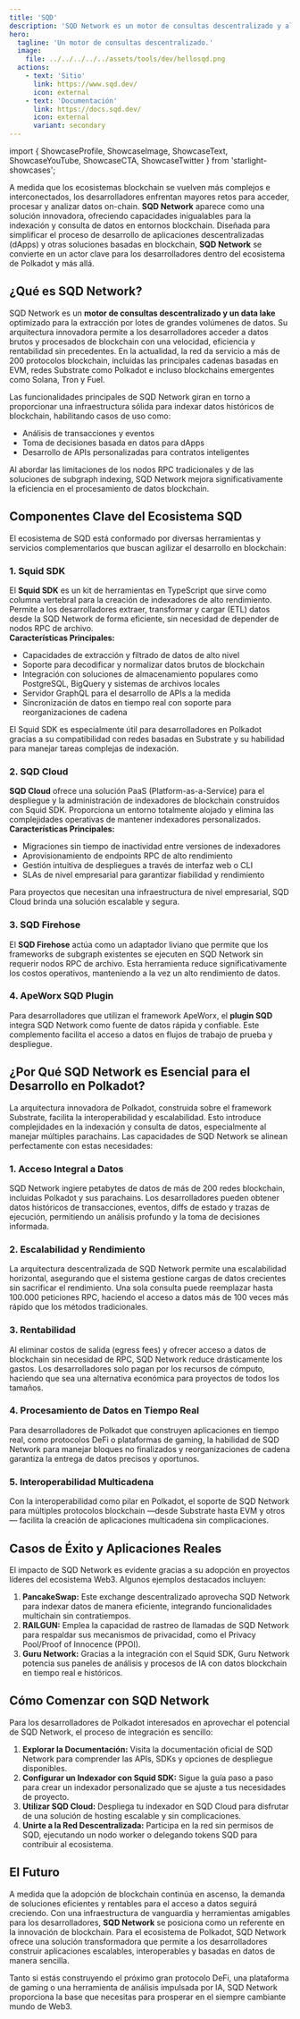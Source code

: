 ```yaml
---
title: 'SQD'
description: 'SQD Network es un motor de consultas descentralizado y altamente optimizado para la extracción por lotes de grandes volúmenes de datos.'
hero:
  tagline: 'Un motor de consultas descentralizado.'
  image: 
    file: ../../../../../assets/tools/dev/hellosqd.png
  actions:
    - text: 'Sitio'
      link: https://www.sqd.dev/
      icon: external
    - text: 'Documentación'
      link: https://docs.sqd.dev/
      icon: external
      variant: secondary
---
```


import { ShowcaseProfile, ShowcaseImage, ShowcaseText, ShowcaseYouTube, ShowcaseCTA, ShowcaseTwitter } from 'starlight-showcases';

A medida que los ecosistemas blockchain se vuelven más complejos e interconectados, los desarrolladores enfrentan mayores retos para acceder, procesar y analizar datos on-chain. **SQD Network** aparece como una solución innovadora, ofreciendo capacidades inigualables para la indexación y consulta de datos en entornos blockchain. Diseñada para simplificar el proceso de desarrollo de aplicaciones descentralizadas (dApps) y otras soluciones basadas en blockchain, **SQD Network** se convierte en un actor clave para los desarrolladores dentro del ecosistema de Polkadot y más allá.

## ¿Qué es SQD Network?
SQD Network es un **motor de consultas descentralizado y un data lake** optimizado para la extracción por lotes de grandes volúmenes de datos. Su arquitectura innovadora permite a los desarrolladores acceder a datos brutos y procesados de blockchain con una velocidad, eficiencia y rentabilidad sin precedentes. En la actualidad, la red da servicio a más de 200 protocolos blockchain, incluidas las principales cadenas basadas en EVM, redes Substrate como Polkadot e incluso blockchains emergentes como Solana, Tron y Fuel.

Las funcionalidades principales de SQD Network giran en torno a proporcionar una infraestructura sólida para indexar datos históricos de blockchain, habilitando casos de uso como:
- Análisis de transacciones y eventos  
- Toma de decisiones basada en datos para dApps  
- Desarrollo de APIs personalizadas para contratos inteligentes  

Al abordar las limitaciones de los nodos RPC tradicionales y de las soluciones de subgraph indexing, SQD Network mejora significativamente la eficiencia en el procesamiento de datos blockchain.

## Componentes Clave del Ecosistema SQD
El ecosistema de SQD está conformado por diversas herramientas y servicios complementarios que buscan agilizar el desarrollo en blockchain:

### 1. Squid SDK
El **Squid SDK** es un kit de herramientas en TypeScript que sirve como columna vertebral para la creación de indexadores de alto rendimiento. Permite a los desarrolladores extraer, transformar y cargar (ETL) datos desde la SQD Network de forma eficiente, sin necesidad de depender de nodos RPC de archivo.  
**Características Principales:**
- Capacidades de extracción y filtrado de datos de alto nivel  
- Soporte para decodificar y normalizar datos brutos de blockchain  
- Integración con soluciones de almacenamiento populares como PostgreSQL, BigQuery y sistemas de archivos locales  
- Servidor GraphQL para el desarrollo de APIs a la medida  
- Sincronización de datos en tiempo real con soporte para reorganizaciones de cadena  

El Squid SDK es especialmente útil para desarrolladores en Polkadot gracias a su compatibilidad con redes basadas en Substrate y su habilidad para manejar tareas complejas de indexación.

### 2. SQD Cloud
**SQD Cloud** ofrece una solución PaaS (Platform-as-a-Service) para el despliegue y la administración de indexadores de blockchain construidos con Squid SDK. Proporciona un entorno totalmente alojado y elimina las complejidades operativas de mantener indexadores personalizados.  
**Características Principales:**
- Migraciones sin tiempo de inactividad entre versiones de indexadores  
- Aprovisionamiento de endpoints RPC de alto rendimiento  
- Gestión intuitiva de despliegues a través de interfaz web o CLI  
- SLAs de nivel empresarial para garantizar fiabilidad y rendimiento  

Para proyectos que necesitan una infraestructura de nivel empresarial, SQD Cloud brinda una solución escalable y segura.

### 3. SQD Firehose
El **SQD Firehose** actúa como un adaptador liviano que permite que los frameworks de subgraph existentes se ejecuten en SQD Network sin requerir nodos RPC de archivo. Esta herramienta reduce significativamente los costos operativos, manteniendo a la vez un alto rendimiento de datos.

### 4. ApeWorx SQD Plugin
Para desarrolladores que utilizan el framework ApeWorx, el **plugin SQD** integra SQD Network como fuente de datos rápida y confiable. Este complemento facilita el acceso a datos en flujos de trabajo de prueba y despliegue.

## ¿Por Qué SQD Network es Esencial para el Desarrollo en Polkadot?
La arquitectura innovadora de Polkadot, construida sobre el framework Substrate, facilita la interoperabilidad y escalabilidad. Esto introduce complejidades en la indexación y consulta de datos, especialmente al manejar múltiples parachains. Las capacidades de SQD Network se alinean perfectamente con estas necesidades:

### 1. Acceso Integral a Datos
SQD Network ingiere petabytes de datos de más de 200 redes blockchain, incluidas Polkadot y sus parachains. Los desarrolladores pueden obtener datos históricos de transacciones, eventos, diffs de estado y trazas de ejecución, permitiendo un análisis profundo y la toma de decisiones informada.

### 2. Escalabilidad y Rendimiento
La arquitectura descentralizada de SQD Network permite una escalabilidad horizontal, asegurando que el sistema gestione cargas de datos crecientes sin sacrificar el rendimiento. Una sola consulta puede reemplazar hasta 100.000 peticiones RPC, haciendo el acceso a datos más de 100 veces más rápido que los métodos tradicionales.

### 3. Rentabilidad
Al eliminar costos de salida (egress fees) y ofrecer acceso a datos de blockchain sin necesidad de RPC, SQD Network reduce drásticamente los gastos. Los desarrolladores solo pagan por los recursos de cómputo, haciendo que sea una alternativa económica para proyectos de todos los tamaños.

### 4. Procesamiento de Datos en Tiempo Real
Para desarrolladores de Polkadot que construyen aplicaciones en tiempo real, como protocolos DeFi o plataformas de gaming, la habilidad de SQD Network para manejar bloques no finalizados y reorganizaciones de cadena garantiza la entrega de datos precisos y oportunos.

### 5. Interoperabilidad Multicadena
Con la interoperabilidad como pilar en Polkadot, el soporte de SQD Network para múltiples protocolos blockchain —desde Substrate hasta EVM y otros— facilita la creación de aplicaciones multicadena sin complicaciones.

## Casos de Éxito y Aplicaciones Reales
El impacto de SQD Network es evidente gracias a su adopción en proyectos líderes del ecosistema Web3. Algunos ejemplos destacados incluyen:

1. **PancakeSwap:** Este exchange descentralizado aprovecha SQD Network para indexar datos de manera eficiente, integrando funcionalidades multichain sin contratiempos.  
2. **RAILGUN:** Emplea la capacidad de rastreo de llamadas de SQD Network para respaldar sus mecanismos de privacidad, como el Privacy Pool/Proof of Innocence (PPOI).  
3. **Guru Network:** Gracias a la integración con el Squid SDK, Guru Network potencia sus paneles de análisis y procesos de IA con datos blockchain en tiempo real e históricos.  

## Cómo Comenzar con SQD Network
Para los desarrolladores de Polkadot interesados en aprovechar el potencial de SQD Network, el proceso de integración es sencillo:

1. **Explorar la Documentación:** Visita la documentación oficial de SQD Network para comprender las APIs, SDKs y opciones de despliegue disponibles.  
2. **Configurar un Indexador con Squid SDK:** Sigue la guía paso a paso para crear un indexador personalizado que se ajuste a tus necesidades de proyecto.  
3. **Utilizar SQD Cloud:** Despliega tu indexador en SQD Cloud para disfrutar de una solución de hosting escalable y sin complicaciones.  
4. **Unirte a la Red Descentralizada:** Participa en la red sin permisos de SQD, ejecutando un nodo worker o delegando tokens SQD para contribuir al ecosistema.

## El Futuro
A medida que la adopción de blockchain continúa en ascenso, la demanda de soluciones eficientes y rentables para el acceso a datos seguirá creciendo. Con una infraestructura de vanguardia y herramientas amigables para los desarrolladores, **SQD Network** se posiciona como un referente en la innovación de blockchain. Para el ecosistema de Polkadot, SQD Network ofrece una solución transformadora que permite a los desarrolladores construir aplicaciones escalables, interoperables y basadas en datos de manera sencilla.

Tanto si estás construyendo el próximo gran protocolo DeFi, una plataforma de gaming o una herramienta de análisis impulsada por IA, SQD Network proporciona la base que necesitas para prosperar en el siempre cambiante mundo de Web3.
